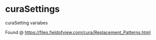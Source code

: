 # curaSettings
curaSetting variabes

Found @ https://files.fieldofview.com/cura/Replacement_Patterns.html
